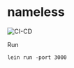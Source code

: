 # nameless

![CI-CD](https://github.com/singhkshitij/nameless/workflows/CI-CD/badge.svg?branch=master)

Run 
```shell script
lein run -port 3000
```
